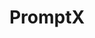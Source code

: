 ---
title: PromptX
description: PromptX 是一个基于 OpenAI API 的智能提示工具，支持多种语言和主题。
technologies: ["React","TypeScript"]
githubUrl: "https://github.com/Deepractice/PromptX"
publishDate: "2025-09-27"
category: "AI项目"
isRecommended: true
isHighlight: false
coverImage: "/images/projects/promptx.png"
---